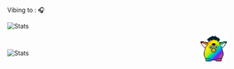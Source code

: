 <br><br> Vibing to : 🎧  </strong></p>

![Stats](https://spotify-github-profile.vercel.app/api/view.svg?uid=31rgtpnylldb6a77kkzaddlcz4va&redirect=true][https://spotify-github-profile.vercel.app/api/view.svg?uid=31rgtpnylldb6a77kkzaddlcz4va&cover_image=true&theme=novatorem&show_offline=false&background_color=121212&interchange=true&bar_color=53b14f&bar_color_cover=false) <br>



<img src="party-furby.gif" align="right" width="60">

<br>

![Stats](https://github-readme-stats.vercel.app/api?username=slmkhanahmed&theme=dark&show_icons=true&bg_color=1a1a1a&icon_color=a0ffff)

<br>
